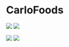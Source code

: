 # CarloFoods
<p align="left"><img src="media/splash.png" /> <img src="media/home.png" /></p>

<p align="left"><img src="media/buy.png" /> <img src="media/pay.png" /></p>